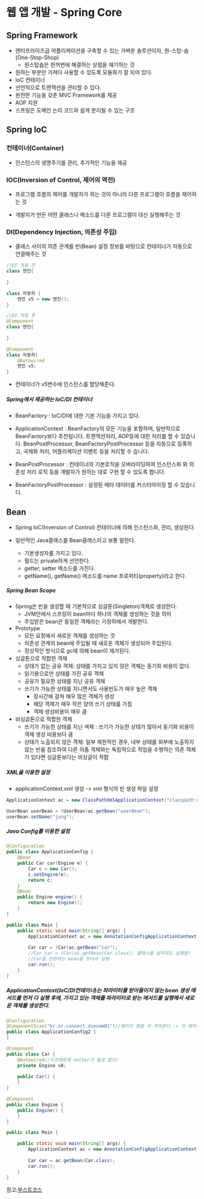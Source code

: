 # 웹 앱 개발 - Spring Core

## Spring Framework

- 엔터프라이즈급 어플리케이션을 구축할 수 있는 가벼운 솔루션이자, 원-스탑-숍(One-Stop-Shop)
  - 원스탑숍은 한꺼번에 해결하는 상점을 얘기하는 것
- 원하는 부분만 가져다 사용할 수 있도록 모듈화가 잘 되어 있다.
- IoC 컨테이너
- 선언적으로 트랜잭션을 관리할 수 있다.
- 완전한 기능을 갖춘 MVC Framework를 제공
- AOP 지원
- 스프링은 도메인 논리 코드와 쉽게 분리될 수 있는 구조



## Spring IoC

### 컨테이너(Container)

- 인스턴스의 생명주기를 관리, 추가적인 기능을 제공

### IOC(Inversion of Control, 제어의 역전)

- 프로그램 흐름의 제어를 개발자가 하는 것이 아니라 다른 프로그램이 흐름을 제어하는 것

- 개발자가 만든 어떤 클래스나 메소드를 다른 프로그램이 대신 실행해주는 것

### DI(Dependency Injection, 의존성 주입)

- 클래스 사이의 의존 관계를 빈(Bean) 설정 정보를 바탕으로 컨테이너가 자동으로 연결해주는 것

``` java
//DI 적용 전
class 엔진{
    
}

class 자동차 {
    엔진 v5 = new 엔진();
}
```


```java
//DI 적용 후
@Component
class 엔진{
    
}

@Component
class 자동차{
    @Autowired
    엔진 v5;
}
```

- 컨테이너가 v5변수에 인스턴스를 할당해준다.

##### Spring에서 제공하는 IoC/DI 컨테이너 

- BeanFactory : IoC/DI에 대한 기본 기능을 가지고 있다.
- ApplicationContext : BeanFactory의 모든 기능을 포함하며, 일반적으로 BeanFactory보다 추천됩니다. 트랜잭션처리, AOP등에 대한 처리를 할 수 있습니다. BeanPostProcessor, BeanFactoryPostProcessor 등을 자동으로 등록하고, 국제화 처리, 어플리케이션 이벤트 등을 처리할 수 습니다.

- BeanPostProcessor : 컨테이너의 기본로직을 오버라이딩하여 인스턴스화 와 의존성 처리 로직 등을 개발자가 원하는 대로 구현 할 수 있도록 합니다.
- BeanFactoryPostProcessor : 설정된 메타 데이터를 커스터마이징 할 수 있습니다.



## Bean

- Spring IoC(Inversion of Control) 컨테이너에 의해 인스턴스화, 관리, 생성된다.

- 일반적인 Java클래스를 Bean클래스라고 보통 말한다.
  - 기본생성자를 가지고 있다.
  - 필드는 private하게 선언한다.
  - getter, setter 메소드를 가진다.
  - getName(), getName() 메소드를 name 프로퍼티(property)라고 한다.

##### Spring Bean Scope

- Spring은 빈을 생성할 때 기본적으로 싱글톤(Singleton)객체로 생성한다.
  - JVM안에서 스프링이 bean마다 하나의 객체를 생성하는 것을 의미
  - 주입받은 bean은 동일한 객체라는 가정하에서 개발한다.
- Prototype 
  - 모든 요청에서 새로운 객체를 생성하는 것
  - 의존성 관계의 bean에 주입될 때 새로운 객체가 생성되어 주입된다.
  - 정상적인 방식으로 gc에 의해 bean이 제거된다.
- 싱글톤으로 적합한 객체
  - 상태가 없는 공유 객체: 상태를 가지고 있지 않은 객체는 동기화 비용이 없다.
  - 읽기용으로만 상태를 가진 공유 객체
  - 공유가 필요한 상태를 지닌 공유 객체
  - 쓰기가 가능한 상태를 지니면서도 사용빈도가 매우 높은 객체
    - 장시간에 걸쳐 매우 많은 객체가 생성
    - 해당 객체가 매우 작은 양의 쓰기 상태를 가짐
    - 객체 생성비용이 매우 큼
- 비싱글톤으로 적합한 객체
  - 쓰기가 가능한 상태를 지닌 색체 : 쓰기가 가능한 상태가 많아서 동기화 비용이 객체 생성 비용보다 큼
  - 상태가 노출되지 않은 객체: 일부 제한적인 경우, 내부 상태를 외부에 노출하지 않는 빈을 참조하여 다른 의좀 객체와는 독립적으로 작업을 수행하는 의존 객체가 있다면 싱글톤보다는 비싱글이 적합

##### XML을 이용한 설정

- applicationContext.xml 생성 -> xml 형식의 빈 생성 파일 설정

```java
ApplicationContext ac = new ClassPathXmlApplicationContext("classpath:applicationContext.xml"); //초기화

UserBean userBean = (UserBean)ac.getBean("userBean");
userBean.setName("jung");
```

#####  Java Config를 이용한 설정

```java
@Configuration
public class ApplicationConfig {
	@Bean
	public Car car(Engine e) {
		Car c = new Car();
		c.setEngine(e);
		return c;
	}
	@Bean
	public Engine engine() {
		return new Engine();
	}
}
```

```java
public class Main {
	public static void main(String[] args) {
		ApplicationContext ac = new AnnotationConfigApplicationContext(ApplicationConfig.class);
		   
		Car car = (Car)ac.getBean("car");
        //Car car = (Car)ac.getBean(Car.class); 클래스를 넣어줘도 실행됨!
        //Car을 반환하는 bean을 찾아서 실행
		car.run();
	}
}
```

##### ApplicationContext(IoC/DI컨테이너)는 파라미터를 받아들이지 않는 bean 생성 메서드를 먼저 다 실행 후에, 가지고 있는 객체를 파라미터로 받는 메서드를 실행해서 새로운 객체를 생성한다.

```java
@Configuration
@ComponentScan("kr.or.connect.diexam01")//패키지 명을 꼭 적어준다.-> 이 패키지 안에서 알아서 생성
public class ApplicationConfig2 {
}
```

```java
@Component
public class Car {
	@Autowired//이것때문에 setter가 필요 없다!
	private Engine v8;
	
	public Car() {
	}
}
```

```java
@Component
public class Engine {
	public Engine() {
	}
}
```

```java
public class Main {

	public static void main(String[] args) {
		ApplicationContext ac = new AnnotationConfigApplicationContext(ApplicationConfig2.class);
		   
		Car car = ac.getBean(Car.class);
		car.run();
	}
}
```









참고:[부스트코스](https://www.edwith.org/boostcourse-web/lecture/20655/)



